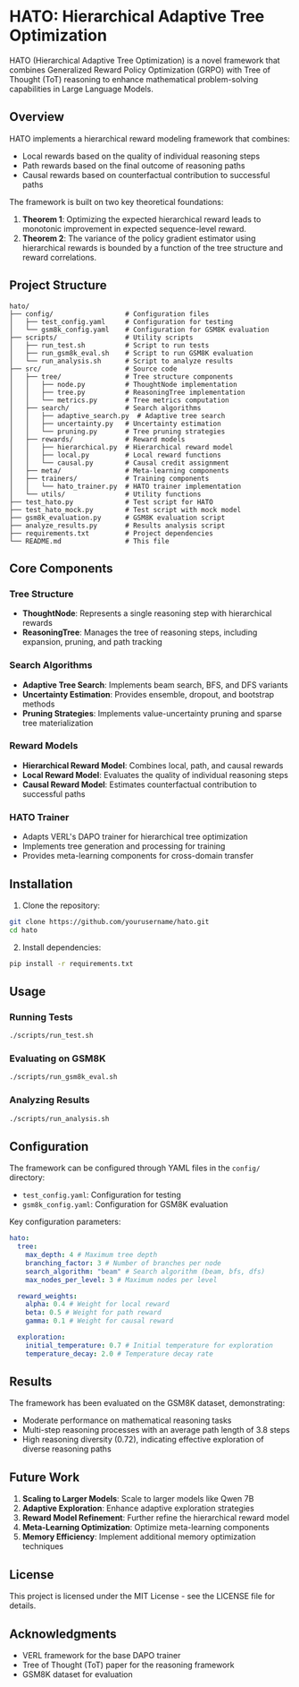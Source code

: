 # HATO: Hierarchical Adaptive Tree Optimization

HATO (Hierarchical Adaptive Tree Optimization) is a novel framework that combines Generalized Reward Policy Optimization (GRPO) with Tree of Thought (ToT) reasoning to enhance mathematical problem-solving capabilities in Large Language Models.

## Overview

HATO implements a hierarchical reward modeling framework that combines:

- Local rewards based on the quality of individual reasoning steps
- Path rewards based on the final outcome of reasoning paths
- Causal rewards based on counterfactual contribution to successful paths

The framework is built on two key theoretical foundations:

1. **Theorem 1**: Optimizing the expected hierarchical reward leads to monotonic improvement in expected sequence-level reward.
2. **Theorem 2**: The variance of the policy gradient estimator using hierarchical rewards is bounded by a function of the tree structure and reward correlations.

## Project Structure

```
hato/
├── config/                  # Configuration files
│   ├── test_config.yaml     # Configuration for testing
│   └── gsm8k_config.yaml    # Configuration for GSM8K evaluation
├── scripts/                 # Utility scripts
│   ├── run_test.sh          # Script to run tests
│   ├── run_gsm8k_eval.sh    # Script to run GSM8K evaluation
│   └── run_analysis.sh      # Script to analyze results
├── src/                     # Source code
│   ├── tree/                # Tree structure components
│   │   ├── node.py          # ThoughtNode implementation
│   │   ├── tree.py          # ReasoningTree implementation
│   │   └── metrics.py       # Tree metrics computation
│   ├── search/              # Search algorithms
│   │   ├── adaptive_search.py  # Adaptive tree search
│   │   ├── uncertainty.py   # Uncertainty estimation
│   │   └── pruning.py       # Tree pruning strategies
│   ├── rewards/             # Reward models
│   │   ├── hierarchical.py  # Hierarchical reward model
│   │   ├── local.py         # Local reward functions
│   │   └── causal.py        # Causal credit assignment
│   ├── meta/                # Meta-learning components
│   ├── trainers/            # Training components
│   │   └── hato_trainer.py  # HATO trainer implementation
│   └── utils/               # Utility functions
├── test_hato.py             # Test script for HATO
├── test_hato_mock.py        # Test script with mock model
├── gsm8k_evaluation.py      # GSM8K evaluation script
├── analyze_results.py       # Results analysis script
├── requirements.txt         # Project dependencies
└── README.md                # This file
```

## Core Components

### Tree Structure

- **ThoughtNode**: Represents a single reasoning step with hierarchical rewards
- **ReasoningTree**: Manages the tree of reasoning steps, including expansion, pruning, and path tracking

### Search Algorithms

- **Adaptive Tree Search**: Implements beam search, BFS, and DFS variants
- **Uncertainty Estimation**: Provides ensemble, dropout, and bootstrap methods
- **Pruning Strategies**: Implements value-uncertainty pruning and sparse tree materialization

### Reward Models

- **Hierarchical Reward Model**: Combines local, path, and causal rewards
- **Local Reward Model**: Evaluates the quality of individual reasoning steps
- **Causal Reward Model**: Estimates counterfactual contribution to successful paths

### HATO Trainer

- Adapts VERL's DAPO trainer for hierarchical tree optimization
- Implements tree generation and processing for training
- Provides meta-learning components for cross-domain transfer

## Installation

1. Clone the repository:

```bash
git clone https://github.com/yourusername/hato.git
cd hato
```

2. Install dependencies:

```bash
pip install -r requirements.txt
```

## Usage

### Running Tests

```bash
./scripts/run_test.sh
```

### Evaluating on GSM8K

```bash
./scripts/run_gsm8k_eval.sh
```

### Analyzing Results

```bash
./scripts/run_analysis.sh
```

## Configuration

The framework can be configured through YAML files in the `config/` directory:

- `test_config.yaml`: Configuration for testing
- `gsm8k_config.yaml`: Configuration for GSM8K evaluation

Key configuration parameters:

```yaml
hato:
  tree:
    max_depth: 4 # Maximum tree depth
    branching_factor: 3 # Number of branches per node
    search_algorithm: "beam" # Search algorithm (beam, bfs, dfs)
    max_nodes_per_level: 3 # Maximum nodes per level

  reward_weights:
    alpha: 0.4 # Weight for local reward
    beta: 0.5 # Weight for path reward
    gamma: 0.1 # Weight for causal reward

  exploration:
    initial_temperature: 0.7 # Initial temperature for exploration
    temperature_decay: 2.0 # Temperature decay rate
```

## Results

The framework has been evaluated on the GSM8K dataset, demonstrating:

- Moderate performance on mathematical reasoning tasks
- Multi-step reasoning processes with an average path length of 3.8 steps
- High reasoning diversity (0.72), indicating effective exploration of diverse reasoning paths

## Future Work

1. **Scaling to Larger Models**: Scale to larger models like Qwen 7B
2. **Adaptive Exploration**: Enhance adaptive exploration strategies
3. **Reward Model Refinement**: Further refine the hierarchical reward model
4. **Meta-Learning Optimization**: Optimize meta-learning components
5. **Memory Efficiency**: Implement additional memory optimization techniques

## License

This project is licensed under the MIT License - see the LICENSE file for details.

## Acknowledgments

- VERL framework for the base DAPO trainer
- Tree of Thought (ToT) paper for the reasoning framework
- GSM8K dataset for evaluation
